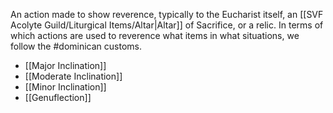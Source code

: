 An action made to show reverence, typically to the Eucharist itself, an [[SVF Acolyte Guild/Liturgical Items/Altar|Altar]] of Sacrifice, or a relic. In terms of which actions are used to reverence what items in what situations, we follow the #dominican customs.

- [[Major Inclination]]
- [[Moderate Inclination]]
- [[Minor Inclination]]
- [[Genuflection]]